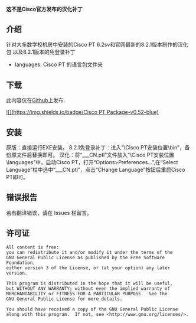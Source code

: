 
#### 这不是Cisco官方发布的汉化补丁

## 介绍

针对大多数学校机房中安装的Cisco PT 6.2sv和官网最新的8.2.1版本制作的汉化包
以及8.2.1版本的免登录补丁

- languages: Cisco PT 的语言包文件夹

## 下载

此内容仅在[Github](https://github.com/Hu-Tao-0715/Cisco-PT_ZH-CN/)上发布.

[![](https://img.shields.io/badge/Cisco PT Package-v0.52-blue)](https://github.com/Hu-Tao-0715/Cisco-PT_ZH-CN/releases/tag/v0.52%2Fv0.21)

## 安装

原版：直接运行EXE安装。
8.2.1免登录补丁：进入“\Cisco PT安装位置\bin”，备份原文件后替换即可。
汉化：将“___CN.ptl”文件放入“\Cisco PT安装位置\languages”中，启动Cisco PT，打开“Options>Preferences...”,在“Select Language”栏中选中“___CN.ptl”，点击“CHange Language”按钮后重启Cisco PT即可。

## 错误报告

若有翻译错误，请在 Issues 栏留言。


## 许可证

    All content is free:
    you can redistribute it and/or modify it under the terms of the
    GNU General Public License as published by the Free Software Foundation,
    either version 3 of the License, or (at your option) any later version.

    This program is distributed in the hope that it will be useful,
    but WITHOUT ANY WARRANTY; without even the implied warranty of
    MERCHANTABILITY or FITNESS FOR A PARTICULAR PURPOSE.  See the
    GNU General Public License for more details.

    You should have received a copy of the GNU General Public License
    along with this program.  If not, see <http://www.gnu.org/licenses/>.